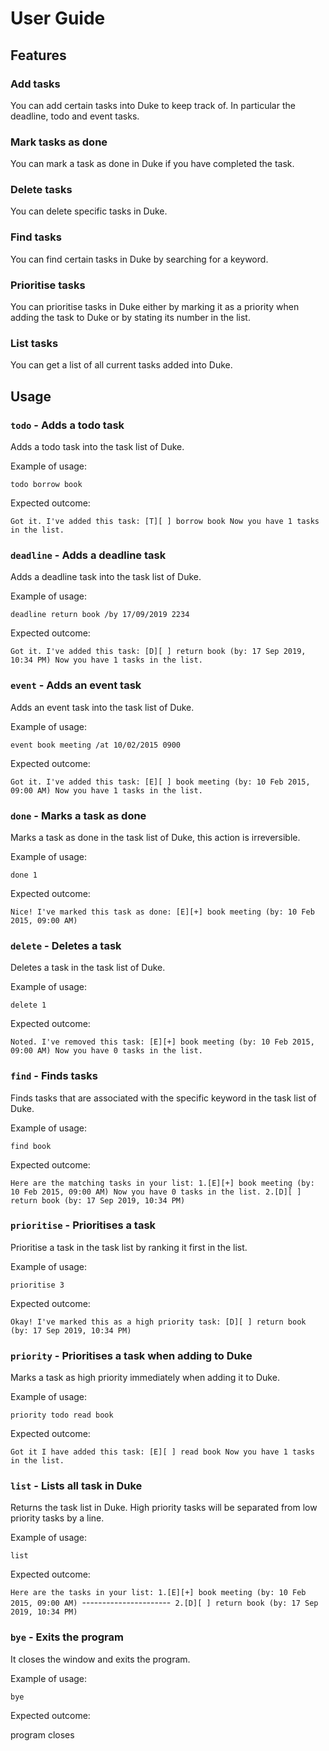 
# User Guide

## Features 

### Add tasks
You can add certain tasks into Duke to keep track of. In particular the deadline, todo and event tasks.

### Mark tasks as done
You can mark a task as done in Duke if you have completed the task.

### Delete tasks
You can delete specific tasks in Duke.

### Find tasks
You can find certain tasks in Duke by searching for a keyword.

### Prioritise tasks
You can prioritise tasks in Duke either by marking it as a priority when adding the task to Duke 
or by stating its number in the list.

### List tasks
You can get a list of all current tasks added into Duke.

## Usage

### `todo` - Adds a todo task

Adds a todo task into the task list of Duke.

Example of usage: 

`todo borrow book`

Expected outcome:

`Got it. I've added this task:
 [T][ ] borrow book
 Now you have 1 tasks in the list.`

### `deadline` - Adds a deadline task

Adds a deadline task into the task list of Duke.

Example of usage: 

`deadline return book /by 17/09/2019 2234`

Expected outcome:

`Got it. I've added this task:
 [D][ ] return book (by: 17 Sep 2019, 10:34 PM)
 Now you have 1 tasks in the list.`

### `event` - Adds an event task

Adds an event task into the task list of Duke.

Example of usage: 

`event book meeting /at 10/02/2015 0900`

Expected outcome:

`Got it. I've added this task:
 [E][ ] book meeting (by: 10 Feb 2015, 09:00 AM)
 Now you have 1 tasks in the list.`
 
### `done` - Marks a task as done

Marks a task as done in the task list of Duke, this action is irreversible.

Example of usage: 

`done 1`

Expected outcome:

`Nice! I've marked this task as done:
 [E][+] book meeting (by: 10 Feb 2015, 09:00 AM)`
 
### `delete` - Deletes a task

Deletes a task in the task list of Duke.

Example of usage: 

`delete 1`

Expected outcome:

`Noted. I've removed this task:
 [E][+] book meeting (by: 10 Feb 2015, 09:00 AM)
 Now you have 0 tasks in the list.`
  
### `find` - Finds tasks

Finds tasks that are associated with the specific keyword in the task list of Duke.

Example of usage: 

`find book`

Expected outcome:

`Here are the matching tasks in your list:
 1.[E][+] book meeting (by: 10 Feb 2015, 09:00 AM)
 Now you have 0 tasks in the list.
 2.[D][ ] return book (by: 17 Sep 2019, 10:34 PM)`
 
### `prioritise` - Prioritises a task

Prioritise a task in the task list by ranking it first in the list.

Example of usage: 

`prioritise 3`

Expected outcome:

`Okay! I've marked this as a high priority task:
 [D][ ] return book (by: 17 Sep 2019, 10:34 PM)`
 
### `priority` - Prioritises a task when adding to Duke 

Marks a task as high priority immediately when adding it to Duke.

Example of usage: 

`priority todo read book`

Expected outcome:

`Got it I have added this task:
 [E][ ] read book
 Now you have 1 tasks in the list.`

### `list` - Lists all task in Duke 

Returns the task list in Duke. High priority tasks will be separated from low priority tasks by a line.

Example of usage: 

`list`

Expected outcome:

`Here are the tasks in your list:
  1.[E][+] book meeting (by: 10 Feb 2015, 09:00 AM)
  `----------------------`
  2.[D][ ] return book (by: 17 Sep 2019, 10:34 PM)`

### `bye` - Exits the program 

It closes the window and exits the program.

Example of usage: 

`bye`

Expected outcome:

program closes